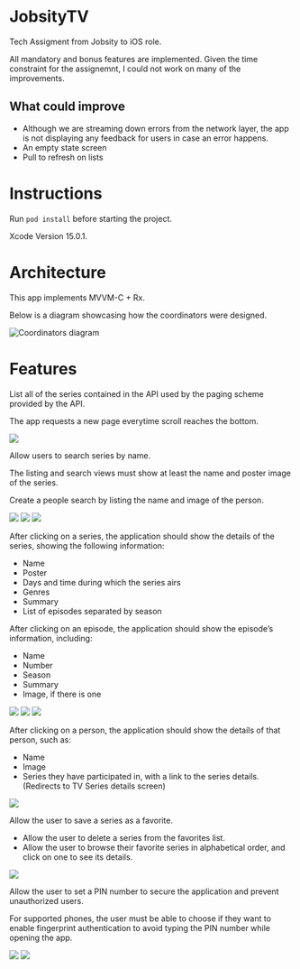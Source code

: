
# JobsityTV

Tech Assigment from Jobsity to iOS role.

All mandatory and bonus features are implemented.
Given the time constraint for the assignemnt, I could not work on many of the improvements.

## What could improve
- Although we are streaming down errors from the network layer, the app is not displaying any feedback for users in case an error happens.
- An empty state screen
- Pull to refresh on lists

# Instructions

Run ```pod install``` before starting the project.

Xcode Version 15.0.1.

# Architecture

This app implements MVVM-C + Rx.

Below is a diagram showcasing how the coordinators were designed.

![Coordinators diagram](https://github.com/JamysonFreirejf/JobsityTV/blob/main/Screenshots/MVVMC.png?raw=true)

# Features

List all of the series contained in the API used by the paging scheme provided by the
API.

The app requests a new page everytime scroll reaches the bottom.

![](https://github.com/JamysonFreirejf/JobsityTV/blob/main/Screenshots/Screenshot%202024-03-03%20at%2020.46.24.png?raw=true)

Allow users to search series by name.

The listing and search views must show at least the name and poster image of the
series.

Create a people search by listing the name and image of the person.

![](https://github.com/JamysonFreirejf/JobsityTV/blob/main/Screenshots/Screenshot%202024-03-03%20at%2020.48.45.png?raw=true)
![](https://github.com/JamysonFreirejf/JobsityTV/blob/main/Screenshots/Screenshot%202024-03-03%20at%2020.50.14.png?raw=true)
![](https://github.com/JamysonFreirejf/JobsityTV/blob/main/Screenshots/Screenshot%202024-03-03%20at%2020.50.59.png?raw=true)

After clicking on a series, the application should show the details of the series, showing
the following information:
- Name
- Poster
- Days and time during which the series airs
- Genres
- Summary
- List of episodes separated by season

After clicking on an episode, the application should show the episode’s information,
including:
- Name
- Number
- Season
- Summary
- Image, if there is one

![](https://github.com/JamysonFreirejf/JobsityTV/blob/main/Screenshots/Screenshot%202024-03-03%20at%2020.48.54.png?raw=true)
![](https://github.com/JamysonFreirejf/JobsityTV/blob/main/Screenshots/Screenshot%202024-03-03%20at%2020.49.07.png?raw=true)
![](https://github.com/JamysonFreirejf/JobsityTV/blob/main/Screenshots/Screenshot%202024-03-03%20at%2020.49.20.png?raw=true)

After clicking on a person, the application should show the details of that person, such
as:
- Name
- Image
- Series they have participated in, with a link to the series details. (Redirects to TV Series details screen)

![](https://github.com/JamysonFreirejf/JobsityTV/blob/main/Screenshots/Screenshot%202024-03-03%20at%2020.51.07.png?raw=true)

Allow the user to save a series as a favorite.
- Allow the user to delete a series from the favorites list.
- Allow the user to browse their favorite series in alphabetical order, and click on one to
see its details.

![](https://github.com/JamysonFreirejf/JobsityTV/blob/main/Screenshots/Screenshot%202024-03-03%20at%2020.49.34.png?raw=true)

Allow the user to set a PIN number to secure the application and prevent unauthorized
users.

For supported phones, the user must be able to choose if they want to enable fingerprint
authentication to avoid typing the PIN number while opening the app.

![](https://github.com/JamysonFreirejf/JobsityTV/blob/main/Screenshots/Screenshot%202024-03-03%20at%2020.49.55.png?raw=true)
![](https://github.com/JamysonFreirejf/JobsityTV/blob/main/Screenshots/Screenshot%202024-03-03%20at%2020.51.58.png?raw=true)

